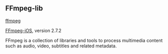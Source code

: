 ## FFmpeg-lib

[ffmpeg](https://github.com/FFmpeg/FFmpeg)

[FFmpeg-iOS](#FFmpeg-iOS), version 2.7.2

FFmpeg is a collection of libraries and tools to process multimedia content such as audio, video, subtitles and related metadata.
